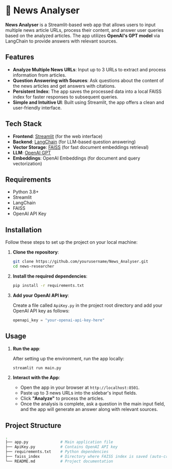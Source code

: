 # 📰 News Analyser

**News Analyser** is a Streamlit-based web app that allows users to input multiple news article URLs, process their content, and answer user queries based on the analyzed articles. The app utilizes **OpenAI's GPT model** via LangChain to provide answers with relevant sources.

## Features

- **Analyze Multiple News URLs**: Input up to 3 URLs to extract and process information from articles.
- **Question Answering with Sources**: Ask questions about the content of the news articles and get answers with citations.
- **Persistent Index**: The app saves the processed data into a local FAISS index for faster responses to subsequent queries.
- **Simple and Intuitive UI**: Built using Streamlit, the app offers a clean and user-friendly interface.

## Tech Stack

- **Frontend**: [Streamlit](https://streamlit.io/) (for the web interface)
- **Backend**: [LangChain](https://langchain.com/) (for LLM-based question answering)
- **Vector Storage**: [FAISS](https://github.com/facebookresearch/faiss) (for fast document embeddings retrieval)
- **LLM**: [OpenAI GPT](https://openai.com/)
- **Embeddings**: OpenAI Embeddings (for document and query vectorization)

## Requirements

- Python 3.8+
- Streamlit
- LangChain
- FAISS
- OpenAI API Key

## Installation

Follow these steps to set up the project on your local machine:

1. **Clone the repository**:

    ```bash
    git clone https://github.com/yourusername/News_Analyser.git
    cd news-researcher
    ```

2. **Install the required dependencies**:

    ```bash
    pip install -r requirements.txt
    ```

3. **Add your OpenAI API key**:

    Create a file called `ApiKey.py` in the project root directory and add your OpenAI API key as follows:

    ```python
    openapi_key = "your-openai-api-key-here"
    ```

## Usage

1. **Run the app**:

    After setting up the environment, run the app locally:

    ```bash
    streamlit run main.py
    ```

2. **Interact with the App**:

    - Open the app in your browser at `http://localhost:8501`.
    - Paste up to 3 news URLs into the sidebar's input fields.
    - Click **"Analyze"** to process the articles.
    - Once the analysis is complete, ask a question in the main input field, and the app will generate an answer along with relevant sources.

## Project Structure

```bash
.
├── app.py              # Main application file
├── ApiKey.py           # Contains OpenAI API key
├── requirements.txt    # Python dependencies
├── faiss_index         # Directory where FAISS index is saved (auto-created)
└── README.md           # Project documentation
